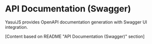 # API Documentation (Swagger)

YasuiJS provides OpenAPI documentation generation with Swagger UI integration.

[Content based on README "API Documentation (Swagger)" section]
